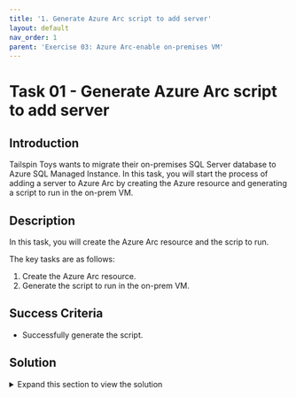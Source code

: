 ```yaml
---
title: '1. Generate Azure Arc script to add server'
layout: default
nav_order: 1
parent: 'Exercise 03: Azure Arc-enable on-premises VM'
---
```


# Task 01 - Generate Azure Arc script to add server

## Introduction

Tailspin Toys wants to migrate their on-premises SQL Server database to Azure SQL Managed Instance. In this task, you will start the process of adding a server to Azure Arc by creating the Azure resource and generating a script to run in the on-prem VM.

## Description

In this task, you will create the Azure Arc resource and the scrip to run.

The key tasks are as follows:
1. Create the Azure Arc resource.
2. Generate the script to run in the on-prem VM.

## Success Criteria

* Successfully generate the script.

## Solution

<details markdown="block">
<summary>Expand this section to view the solution</summary>

1. Sign in to the [Azure Portal](https://portal.azure.com). Ensure that you're using a subscription associated with the same resources you created during the Before the hands-on lab set up.

2. In the **Search resources, services, and docs** box at the top of the portal, search for **Azure Arc**, then select the **Azure Arc** service.

    ![An Azure Portal search is shown showing the results for a search for Azure Arc with the Azure Arc service in the results highlighted.](../../Hands-on%20lab/images/azure-portal-search-azure-arc-service.png "Azure Portal search for Azure Arc with 'Azure Arc' option highlighted")

3. On the **Azure Arc** page, select the **Get started** tab and then the **Add resources** option.

    ![The Azure Arc page in the Azure is shown navigated to the Get started pane and the Add resources button is highlighted.](../../Hands-on%20lab/images/azure-arc-pane-start.png "Azure Arc page showing Get started tab")

4. On the **Azure Arc** pane, under **Machines** select the **Add/Create** option and then the **Add a machine** option.

    ![The Azure Arc pane in the Azure Portal is shown navigated to the Infrastructure pane and the Servers Add button is highlighted.](../../Hands-on%20lab/images/azure-arc-pane-infrastructure-servers-add-button.png "Azure Arc pane showing Infrastructure tab")

5. Under **Add a single server** select **Generate script**.

    ![The Add servers with Azure Arc pane is shown with the Generate Script button highlighted for the Add a single server option.](../../Hands-on%20lab/images/azure-arc-single-server-add.png "Add servers with Azure Arc with Generate script")

6. On the **Resource details** tab, enter the following values, then select **Next**.

    - **Resource group**: Select the Resource Group created for this lab. For example: `tailspin-rg`.
    - **Region**: Select **North Central US**.
    - **Operating system**: `Windows`
    - **Connect SQL Server**: Checked
    - **Connectivity method**: `Public endpoint`

    ![The Resource details tab of the Add a server with Azure Arc pane is displayed with values entered.](../../Hands-on%20lab/images/azure-arc-single-server-basics.png "Resource details tab with values entered")

7. On the **Tags** tab, enter the following tag values to identify this server, then select **Next**:

    - **Datacenter**: `headquarters`
    - **City**: `Milwaukee`
    - **StateOrDistrict**: `WI`
    - **CountryOrRegion**: `USA`

    ![The Tags tab of the Add a server with Azure Arc pane is shown with the tag values entered.](../../Hands-on%20lab/images/azure-arc-single-server-tags.png "Tags tab with all tag values entered")

8. On the **Download and run script** tab, select **Download** to download the generated script. By default, the script named `OnboardingScript.ps1` will be saved to the `Downloads` folder.

    ![The Download button is highlighted on the Download and run script tab.](../../Hands-on%20lab/images/azure-arc-download-script.png "Download and run script")

</details>
